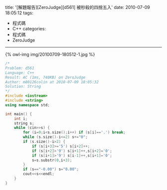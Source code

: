 title: '[解題報告][ZeroJudge][d561] 被秒殺的四捨五入'
date: 2010-07-09 18:05:12
tags:
- 程式碼
- C++
categories:
- 程式碼
- ZeroJudge
---

{% owl-img img/20100709-180512-1.jpg %}

<!-- more -->

``` cpp
/*
Problem: d561
Language: C++
Result: AC (1ms, 740KB) on ZeroJudge
Author: m80126colin at 2010-07-09 18:05:32
Solution: String
*/
#include <iostream>
#include <string>
using namespace std;

int main() {
	int i;
	string s;
	while (cin>>s) {
		for (i=0;i<s.size();i++) if (s[i]=='.') break;
		while (s.size()-i<=2) s+="0";
		if (s.size()-i>2) {
			if (s[i+3]>='5') s[i+2]++;
			if (s[i+2]>'9') s[i+1]++,s[i+2]='0';
			if (s[i+1]>'9') s[i-1]++,s[i+1]='0';
			s=s.substr(0,i+3);
		}
		if (s=="-0.00") s="0.00";
		cout<<s<<endl;
	}
}
```